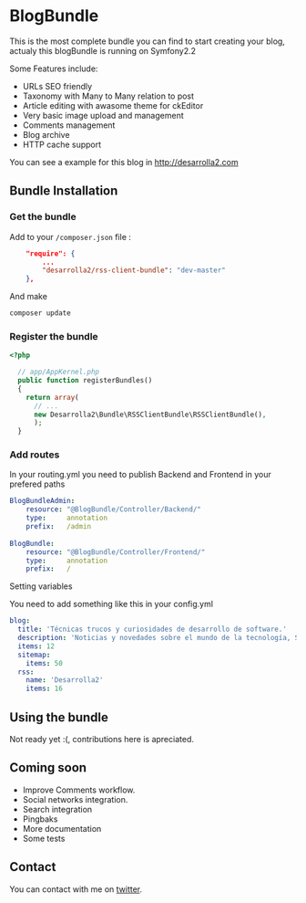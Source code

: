 # BlogBundle

This is the most complete bundle you can find to start creating your blog, 
actualy this blogBundle is running on Symfony2.2

Some Features include:

* URLs SEO friendly
* Taxonomy with Many to Many relation to post
* Article editing with awasome theme for ckEditor
* Very basic image upload and management
* Comments management
* Blog archive
* HTTP cache support

You can see a example for this blog in http://desarrolla2.com

## Bundle Installation

### Get the bundle

Add to your `/composer.json` file :

``` json
    "require": {
        ...       
        "desarrolla2/rss-client-bundle": "dev-master" 
    },
````
        
And make

``` bash
composer update
```

### Register the bundle

``` php
<?php

  // app/AppKernel.php
  public function registerBundles()
  {
    return array(
      // ...
      new Desarrolla2\Bundle\RSSClientBundle\RSSClientBundle(),
      );
  }
```

### Add routes

In your routing.yml you need to publish Backend and Frontend in your prefered paths

``` yml
BlogBundleAdmin:
    resource: "@BlogBundle/Controller/Backend/"
    type:     annotation
    prefix:   /admin      
    
BlogBundle:
    resource: "@BlogBundle/Controller/Frontend/"
    type:     annotation
    prefix:   /    
```

Setting variables

You need to add something like this in your config.yml

``` yml
blog:
  title: 'Técnicas trucos y curiosidades de desarrollo de software.'
  description: 'Noticias y novedades sobre el mundo de la tecnología, Symfony2, php, javascript, linux y otros ...'
  items: 12
  sitemap:
    items: 50
  rss:
    name: 'Desarrolla2'
    items: 16  
```


## Using the bundle

Not ready yet :(, contributions here is apreciated.

## Coming soon

* Improve Comments workflow.
* Social networks integration.
* Search integration
* Pingbaks
* More documentation
* Some tests

## Contact

You can contact with me on [twitter](https://twitter.com/desarrolla2).
